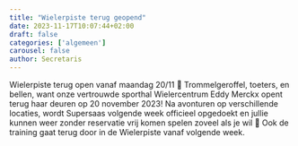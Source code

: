 ```yaml
---
title: "Wielerpiste terug geopend"
date: 2023-11-17T10:07:44+02:00
draft: false
categories: ['algemeen']
carousel: false
author: Secretaris
---
```

Wielerpiste terug open vanaf maandag 20/11 🎉
 Trommelgeroffel, toeters, en bellen, want onze vertrouwde sporthal Wielercentrum Eddy Merckx opent terug haar deuren op 20 november 2023!
Na avonturen op verschillende locaties, wordt Supersaas  volgende week officieel opgedoekt en jullie kunnen weer zonder reservatie vrij komen spelen zoveel als je wil 🎉
Ook de training gaat terug door in de Wielerpiste vanaf volgende week. 







